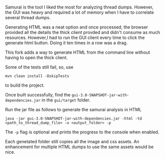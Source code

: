 Samurai is the tool I liked the most for analyzing thread dumps. However, the GUI was heavy and required a lot of memory when I have to correlate several thread dumps. 

Generating HTML was a neat option and once processed, the browser provided all the details the thick client provded and didn't consume as much resources. However,I had to run the GUI client every time to click the generate html button. Doing it ten times in a row was a drag.

This fork adds a way to generate HTML from the command line without having to open the thick client. 

Some of the tests still fail, so, use

`mvn clean install -DskipTests` 

to build the project.

Once built successfully, find the `gui-3.0-SNAPSHOT-jar-with-dependencies.jar` in the `gui/target` folder.

Run the jar file as follows to generate the samurai analysis in HTML

`java -jar gui-3.0-SNAPSHOT-jar-with-dependencies.jar -html -td <path_to_thread_dump_file> -o <output_folder> -p`

The `-p` flag is optional and prints the progress to the console when enabled.

Each genetated folder still copies all the image and css assets. An enhancement for multiple HTML dumps to use the same assets would be nice.
